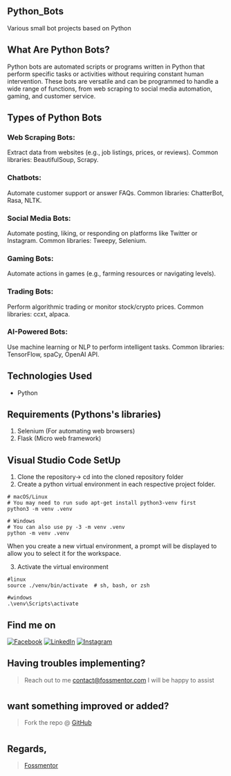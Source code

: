 ## Python_Bots
Various small bot projects based on Python  

## What Are Python Bots?

Python bots are automated scripts or programs written in Python that perform specific tasks or activities without requiring constant human intervention. These bots are versatile and can be programmed to handle a wide range of functions, from web scraping to social media automation, gaming, and customer service.

## Types of Python Bots

### Web Scraping Bots:
Extract data from websites (e.g., job listings, prices, or reviews).
Common libraries: BeautifulSoup, Scrapy.

### Chatbots:
Automate customer support or answer FAQs.
Common libraries: ChatterBot, Rasa, NLTK.

### Social Media Bots:
Automate posting, liking, or responding on platforms like Twitter or Instagram.
Common libraries: Tweepy, Selenium.

### Gaming Bots:
Automate actions in games (e.g., farming resources or navigating levels).

### Trading Bots:
Perform algorithmic trading or monitor stock/crypto prices.
Common libraries: ccxt, alpaca.

### AI-Powered Bots:
Use machine learning or NLP to perform intelligent tasks.
Common libraries: TensorFlow, spaCy, OpenAI API.

## Technologies Used
- Python

## Requirements (Pythons's libraries)
1. Selenium (For automating web browsers)
2. Flask (Micro web framework)

## Visual Studio Code SetUp
1. Clone the repository-> cd into the cloned repository folder
2. Create a python virtual environment in each respective project folder.

```
# macOS/Linux
# You may need to run sudo apt-get install python3-venv first
python3 -m venv .venv

# Windows
# You can also use py -3 -m venv .venv
python -m venv .venv
```
When you create a new virtual environment, a prompt will be displayed to allow you to select it for the workspace.

3. Activate the virtual environment

```
#linux
source ./venv/bin/activate  # sh, bash, or zsh

#windows
.\venv\Scripts\activate
```

<!-- Actual text -->
## Find me on
[![Facebook][1.2]][1] [![LinkedIn][2.2]][2] [![Instagram][3.2]][3]

<!-- Icons -->

[1.2]: https://i.imgur.com/dqSkGWu.png (Facebook)
[2.2]: https://raw.githubusercontent.com/MartinHeinz/MartinHeinz/master/linkedin-3-16.png (LinkedIn)
[3.2]: https://i.imgur.com/TFy6wii.png (Instagram)

<!-- Links to my social media accounts -->
[1]: https://facebook.com/fossmentor
[2]: https://www.linkedin.com/in/fossmentor/
[3]: https://www.instagram.com/fossmentor.official/

## Having troubles implementing?
 > Reach out to me contact@fossmentor.com 
 I will be happy to assist 
# 
## want something improved or added?
  > Fork the repo @ [GitHub](https://github.com/fossmentor-official/Python_Bots)
# 
## Regards,
 > [Fossmentor](https://fossmentor.com)
